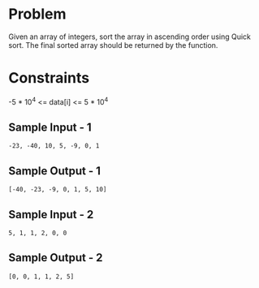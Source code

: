 # Problem 

Given an array of integers, sort the array in ascending order using Quick sort. The final sorted array should be returned by the function.

# Constraints
-5 * 10<sup>4</sup> <= data[i] <= 5 * 10<sup>4</sup>

## Sample Input - 1
```
-23, -40, 10, 5, -9, 0, 1
```
## Sample Output - 1
```
[-40, -23, -9, 0, 1, 5, 10]
```
## Sample Input - 2
```
5, 1, 1, 2, 0, 0
```
## Sample Output - 2
```
[0, 0, 1, 1, 2, 5]
```
